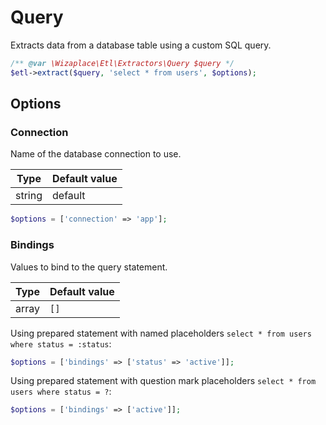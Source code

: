 # Query

Extracts data from a database table using a custom SQL query.

```php
/** @var \Wizaplace\Etl\Extractors\Query $query */
$etl->extract($query, 'select * from users', $options);
```

## Options

### Connection

Name of the database connection to use.

| Type | Default value |
|----- | ------------- |
| string | default |

```php
$options = ['connection' => 'app'];
```

### Bindings

Values to bind to the query statement.

| Type | Default value |
|----- | ------------- |
| array | `[]` |

Using prepared statement with named placeholders `select * from users where status = :status`:

```php
$options = ['bindings' => ['status' => 'active']];
```

Using prepared statement with question mark placeholders `select * from users where status = ?`:

```php
$options = ['bindings' => ['active']];
```
